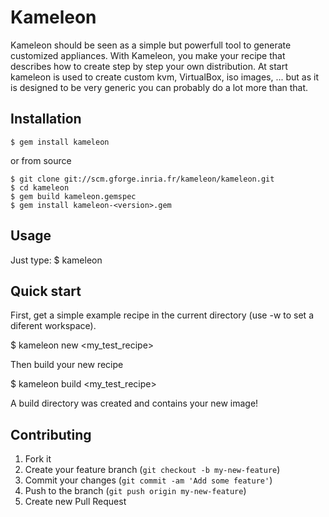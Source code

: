 # Kameleon

Kameleon should be seen as a simple but powerfull tool to generate customized
appliances. With Kameleon, you make your recipe that describes how to create
step by step your own distribution. At start kameleon is used to create custom
kvm, VirtualBox, iso images, ... but as it is designed to be very generic you
can probably do a lot more than that.

## Installation

    $ gem install kameleon

or from source

    $ git clone git://scm.gforge.inria.fr/kameleon/kameleon.git
    $ cd kameleon
    $ gem build kameleon.gemspec
    $ gem install kameleon-<version>.gem

## Usage

Just type:
    $ kameleon

## Quick start

First, get a simple example recipe in the current directory (use -w
to set a diferent workspace).

  $ kameleon new <my_test_recipe>

Then build your new recipe

  $ kameleon build <my_test_recipe>

A build directory was created and contains your new image!

## Contributing

1. Fork it
2. Create your feature branch (`git checkout -b my-new-feature`)
3. Commit your changes (`git commit -am 'Add some feature'`)
4. Push to the branch (`git push origin my-new-feature`)
5. Create new Pull Request
